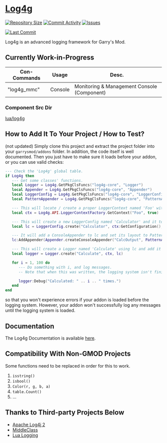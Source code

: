 # [Log4g](https://github.com/GrayWolf64/gmod-logging-log4g/wiki)

[![Repository Size](https://img.shields.io/github/repo-size/GrayWolf64/gmod-logging-log4g?label=Repository%20Size&style=flat-square)](https://github.com/GrayWolf64/gmod-logging-log4g/)
[![Commit Activity](https://img.shields.io/github/commit-activity/m/GrayWolf64/gmod-logging-log4g?label=Commit%20Activity&style=flat-square)](https://github.com/GrayWolf64/gmod-logging-log4g/graphs/commit-activity)
[![Issues](https://img.shields.io/github/issues/GrayWolf64/gmod-logging-log4g?style=flat-square)](https://github.com/GrayWolf64/gmod-logging-log4g/issues)

[![Last Commit](https://img.shields.io/github/last-commit/GrayWolf64/gmod-logging-log4g)](https://github.com/GrayWolf64/gmod-logging-log4g/)

Log4g is an advanced logging framework for Garry's Mod.

## Currently Work-in-Progress

| Con-Commands    | Usage   | Desc.                                        |
| --------------- | ------- | -------------------------------------------- |
| "log4g_mmc"     | Console | Monitoring & Management Console (Component)  |

### Component Src Dir

[lua/log4g](https://github.com/GrayWolf64/gmod-logging-log4g/tree/main/lua/log4g)

## How to Add It To Your Project / How to Test?

(not updated)
Simply clone this project and extract the project folder into your `garrysmod/addons` folder.
In addition, the code itself is well documented.
Then you just have to make sure it loads before your addon, or you can use valid checks:

```lua
--- Check the 'Log4g' global table.
if Log4g then
   --- Get some classes' functions.
   local Logger = Log4g.GetPkgClsFuncs("log4g-core", "Logger")
   local Appender = Log4g.GetPkgClsFuncs("log4g-core", "Appender")
   local LoggerConfig = Log4g.GetPkgClsFuncs("log4g-core", "LoggerConfig")
   local PatternAppender = Log4g.GetPkgClsFuncs("log4g-core", "PatternAppender")

   --- This will locate / create a proper LoggerContext named 'Foo' with DefaultConfiguration.
   local ctx = Log4g.API.LoggerContextFactory.GetContext("Foo", true)

   --- This will create a new LoggerConfig named 'Calculator' and it to ctx's Configuration, then set its level to DEBUG.
   local lc = LoggerConfig.create("Calculator", ctx:GetConfiguration(), Log4g.Level.GetLevel("TRACE"))

   --- It will add a ConsoleAppender to lc and set its layout to PatternLayout with default settings.
   lc:AddAppender(Appender.createConsoleAppender("CalcOutput", PatternAppender.createDefaultLayout("CalcLayout")))

   --- This will create a Logger named 'Calculate' using lc and add it to ctx.
   local logger = Logger.create("Calculate", ctx, lc)

   for i = 1, 100 do
      --- Do something with i, and log messages.
      -- Note that when this was written, the logging system isn't finished yet.

      logger:Debug("Calculated: " .. i .. " times.")
   end
end
```

so that you won't experience errors if your addon is loaded before the logging system.
However, your addon won't successfully log any messages until the logging system is loaded.

## Documentation

The Log4g Documentation is available [here](https://github.com/GrayWolf64/Log4g/wiki).

## Compatibility With Non-GMOD Projects

Some functions need to be replaced in order for this to work.

1. `isstring()`
2. `isbool()`
3. `Color(r, g, b, a)`
4. `table.Count()`
5. ...

## Thanks to Third-party Projects Below

* [Apache Log4j 2](https://github.com/apache/logging-log4j2)
* [MiddleClass](https://github.com/kikito/middleclass)
* [Lua Logging](https://github.com/lunarmodules/lualogging/)
